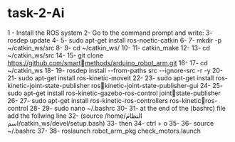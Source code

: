 # task-2-Ai
1 - Install the ROS system
2- Go to the command prompt and write:
3- rosdep update
4-
5- sudo apt-get install ros-noetic-catkin
6-
7- mkdir -p ~/catkin_ws/src
8-
9- cd ~/catkin_ws/
10-
11- catkin_make
12-
13- cd ~/catkin_ws/src
14-
15- git clone https://github.com/smartmethods/arduino_robot_arm.git 
16-
17- cd ~/catkin_ws
18-
19- rosdep install --from-paths src --ignore-src -r -y
20-
21- sudo apt-get install ros-kinetic-moveit
22-
23- sudo apt-get install ros-kinetic-joint-state-publisher roskinetic-joint-state-publisher-gui
24-
25- sudo apt-get install ros-kinetic-gazebo-ros-control jointstate-publisher
26-
27- sudo apt-get install ros-kinetic-ros-controllers ros-kineticros-control
28-
29- sudo nano ~/.bashrc
30-
31- at the end of the (bashrc) file add the follwing line
32- (source /home/النظام اسم/catkin_ws/devel/setup.bash)
33- then 
34- ctrl + o
35-
36- source ~/.bashrc
37-
38- roslaunch robot_arm_pkg check_motors.launch

